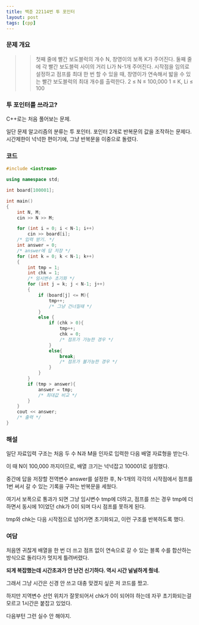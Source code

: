 ```yaml
---
title: 백준 22114번 투 포인터
layout: post
tags: [cpp]
---
```

### 문제 개요
>> 첫째 줄에 빨간 보도블럭의 개수 N, 창영이의 보폭 K가 주어진다.
둘째 줄에 각 빨간 보도블럭 사이의 거리 Li가 N-1개 주어진다.
시작점을 임의로 설정하고 점프를 최대 한 번 할 수 있을 때, 창영이가 연속해서 밟을 수 있는 빨간 보도블럭의 최대 개수를 출력한다.
2 ≤ N ≤ 100,000
1 ≤ K, Li ≤ 100

### 투 포인터를 쓰라고?

C++로는 처음 풀어보는 문제.

일단 문제 알고리즘의 분류는 투 포인터. 포인터 2개로 반복문의 값을 조작하는 문제다.
시간제한이 넉넉한 편이기에, 그냥 반복문을 이중으로 돌렸다.

### 코드
```c++
#include <iostream>

using namespace std;

int board[100001];

int main()
{
    int N, M;
    cin >> N >> M;

    for (int i = 0; i < N-1; i++)
        cin >> board[i];
    /* 입력 받기. */
    int answer = 0;
    /* answer에 답 저장 */
    for (int k = 0; k < N-1; k++)
    {
        int tmp = 1;
        int chk = 1;
        /* 임시변수 초기화 */
        for (int j = k; j < N-1; j++)
        {
            if (board[j] <= M){   
                tmp++;
                /* 그냥 건너질때 */
            }
            else {
                if (chk > 0){
                    tmp++;
                    chk = 0;
                    /* 점프가 가능한 경우 */
                }
                else{
                    break;
                    /* 점프가 불가능한 경우 */
                }
            }
        }
        if (tmp > answer){
            answer = tmp;
            /* 최대값 비교 */
        }
    }
    cout << answer;
    /* 출력 */
}
```

### 해설

일단 자료입력 구조는 처음 두 수 N과 M을 인자로 입력한 다음 배열 자료형을 받는다.

이 때 N이 100,000 까지이므로, 배열 크기는 넉넉잡고 100001로 설정했다.

중간에 답을 저장할 전역변수 answer를 설정한 후, N-1개의 각각의 시작점에서 점프를 1번 써서 갈 수 있는 기록을 구하는 반복문을 세웠다.

여기서 보폭으로 통과가 되면 그냥 임시변수 tmp에 더하고, 점프를 쓰는 경우 tmp에 더하면서 동시에 1이었던 chk가 0이 되며 다시 점프를 못하게 된다.

tmp와 chk는 다음 시작점으로 넘어가면 초기화되고, 이런 구조를 반복하도록 했다.

### 여담

처음엔 귀찮게 배열을 한 번 더 쓰고 점프 없이 연속으로 갈 수 있는 블록 수를 합산하는 방식으로 돌리다가 멋지게 틀려버렸다.

**되게 복잡했는데 시간초과가 안 난건 신기하다. 역시 시간 널널하게 줬네.** 

그래서 그냥 시간은 신경 안 쓰고 대충 맞겠지 싶은 저 코드를 짰고.

하지만 지역변수 선언 위치가 잘못되어서 chk가 0이 되어야 하는데 자꾸 초기화되는걸 모르고 1시간은 붙잡고 있었다.

다음부턴 그런 실수 안 해야지.

